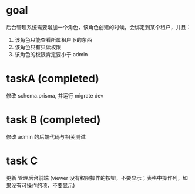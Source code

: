 # goal
后台管理系统需要增加一个角色，该角色创建的时候，会绑定到某个租户，并且：
1. 该角色只能查看所属租户下的东西
2. 该角色只有只读权限
3. 该角色的权限肯定要小于 admin

# taskA (completed)
修改 schema.prisma, 并运行 migrate dev

# task B (completed)
修改 admin 的后端代码与相关测试 

# task C
更新 管理后台前端
(viewer 没有权限操作的按钮，不要显示；表格中操作列，如果没有可操作的项，不要显示)
